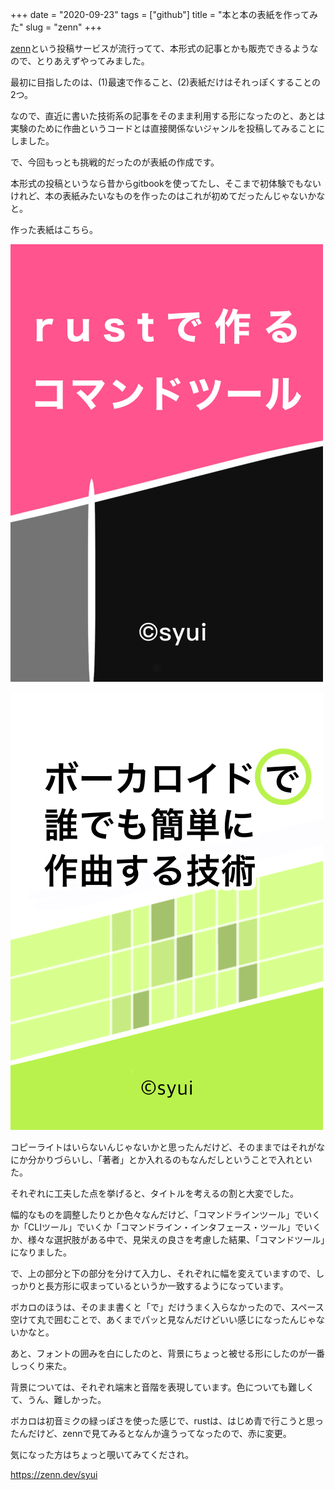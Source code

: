 +++
date = "2020-09-23"
tags = ["github"]
title = "本と本の表紙を作ってみた"
slug = "zenn"
+++

[zenn](https://zenn.dev/)という投稿サービスが流行ってて、本形式の記事とかも販売できるようなので、とりあえずやってみました。

最初に目指したのは、(1)最速で作ること、(2)表紙だけはそれっぽくすることの2つ。

なので、直近に書いた技術系の記事をそのまま利用する形になったのと、あとは実験のために作曲というコードとは直接関係ないジャンルを投稿してみることにしました。

で、今回もっとも挑戦的だったのが表紙の作成です。

本形式の投稿というなら昔からgitbookを使ってたし、そこまで初体験でもないけれど、本の表紙みたいなものを作ったのはこれが初めてだったんじゃないかなと。

作った表紙はこちら。

![](/img/book/rust-cli-tool.png)

![](/img/book/vocaloid-music-first.png)

コピーライトはいらないんじゃないかと思ったんだけど、そのままではそれがなにか分かりづらいし、「著者」とか入れるのもなんだしということで入れといた。

それぞれに工夫した点を挙げると、タイトルを考えるの割と大変でした。

幅的なものを調整したりとか色々なんだけど、「コマンドラインツール」でいくか「CLIツール」でいくか「コマンドライン・インタフェース・ツール」でいくか、様々な選択肢がある中で、見栄えの良さを考慮した結果、「コマンドツール」になりました。

で、上の部分と下の部分を分けて入力し、それぞれに幅を変えていますので、しっかりと長方形に収まっているというか一致するようになっています。

ボカロのほうは、そのまま書くと「で」だけうまく入らなかったので、スペース空けて丸で囲むことで、あくまでパッと見なんだけどいい感じになったんじゃないかなと。

あと、フォントの囲みを白にしたのと、背景にちょっと被せる形にしたのが一番しっくり来た。

背景については、それぞれ端末と音階を表現しています。色についても難しくて、うん、難しかった。

ボカロは初音ミクの緑っぽさを使った感じで、rustは、はじめ青で行こうと思ったんだけど、zennで見てみるとなんか違うってなったので、赤に変更。

気になった方はちょっと覗いてみてくだされ。

https://zenn.dev/syui

